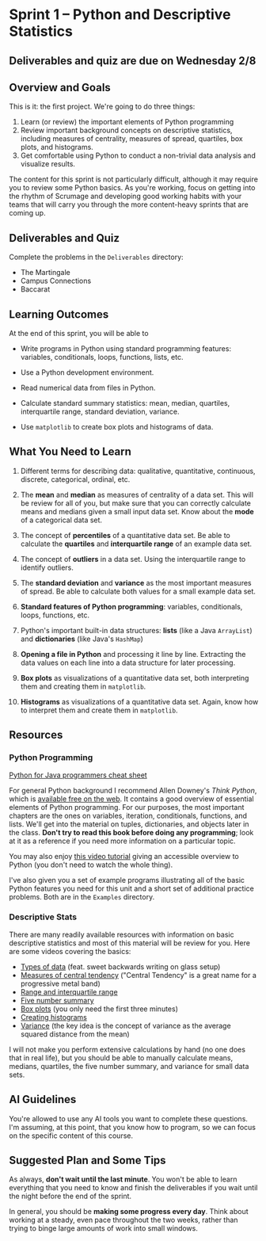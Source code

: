 
# Sprint 1 &ndash; Python and Descriptive Statistics

## Deliverables and quiz are due on Wednesday 2/8

## Overview and Goals

This is it: the first project. We're going to do three things:

1. Learn (or review) the important elements of Python programming
2. Review important background concepts on descriptive statistics, including measures of centrality, measures of spread,
quartiles, box plots, and histograms.
3. Get comfortable using Python to conduct a non-trivial data analysis and visualize results.

The content for this sprint is not particularly difficult, although it may require you to review some Python basics. As you're working, focus on getting into the rhythm of Scrumage and developing good working habits with your teams that will carry you through the more content-heavy sprints that are coming up.


## Deliverables and Quiz

Complete the problems in the `Deliverables` directory:

- The Martingale
- Campus Connections
- Baccarat


## Learning Outcomes

At the end of this sprint, you will be able to

- Write programs in Python using standard programming features: variables, conditionals, loops, functions, lists, etc.

- Use a Python development environment.

- Read numerical data from files in Python.

- Calculate standard summary statistics: mean, median, quartiles, interquartile range, standard deviation, variance.

- Use `matplotlib` to create box plots and histograms of data.


## What You Need to Learn

1. Different terms for describing data: qualitative, quantitative, continuous, discrete, categorical, ordinal, etc.

2. The **mean** and **median** as measures of centrality of a data set. This will be review for all of you, but make sure that you can correctly calculate means and medians
given a small input data set. Know about the **mode** of a categorical data set.

3. The concept of **percentiles** of a quantitative data set. Be able to calculate the **quartiles** and **interquartile range** of an example data set.

4. The concept of **outliers** in a data set. Using the interquartile range to identify outliers.

5. The **standard deviation** and **variance** as the most important measures of spread. Be able to calculate both values for a small example data set.

6. **Standard features of Python programming**: variables, conditionals, loops, functions, etc.

7. Python's important built-in data structures: **lists** (like a Java `ArrayList`) and **dictionaries** (like Java's `HashMap`)

8. **Opening a file in Python** and processing it line by line. Extracting the data values on each line into a data structure for later processing.

9. **Box plots** as visualizations of a quantitative data set, both interpreting them and creating them in `matplotlib`.

10. **Histograms** as visualizations of a quantitative data set. Again, know how to interpret them and create them in `matplotlib`.


## Resources

### Python Programming

[Python for Java programmers cheat sheet](https://medium.com/nestedif/cheatsheet-python-for-java-developers-98f75c94a1a)

For general Python background I recommend Allen Downey's *Think Python*, which is [available free on the web](https://greenteapress.com/wp/think-python/). It contains a good overview of essential elements of Python programming. For our purposes, the most important chapters are the ones on variables, iteration, conditionals, functions, and lists. We'll get into the material on tuples, dictionaries, and objects later in the class. **Don't try to read this book before doing any programming**; look at it as a reference
if you need more information on a particular topic.

You may also enjoy [this video tutorial](https://www.youtube.com/watch?v=_uQrJ0TkZlc) giving an accessible overview to Python (you don't need to watch the whole thing).

I've also given you a set of example programs illustrating all of the basic Python features you need for this unit and a short set of additional practice problems. Both 
are in the `Examples` directory.

### Descriptive Stats

There are many readily available resources with information on basic descriptive statistics and most of this material will be review for you. Here are some videos covering
the basics:

- [Types of data](https://www.youtube.com/watch?v=2zSYAlonQIQ&list=PL3NllU3-qaWJQmITLdyDKxqMatjhTomR1&index=1) (feat. sweet backwards writing on glass setup)
- [Measures of central tendency](https://www.youtube.com/watch?v=CSNm7cNMVdM&list=PL3NllU3-qaWJQmITLdyDKxqMatjhTomR1&index=2) ("Central Tendency" is a great name for a progressive metal band)
- [Range and interquartile range](https://www.youtube.com/watch?v=PzXsgs_DxGI&list=PL3NllU3-qaWJQmITLdyDKxqMatjhTomR1&index=3)
- [Five number summary](https://www.youtube.com/watch?v=ifhx1vCKZGU&list=PL3NllU3-qaWJQmITLdyDKxqMatjhTomR1&index=11)
- [Box plots](https://www.youtube.com/watch?v=CJlvCxHMB_4&list=PL3NllU3-qaWJQmITLdyDKxqMatjhTomR1&index=12) (you only need the first three minutes)
- [Creating histograms](https://www.youtube.com/watch?v=gSEYtAjuZ-Y)
- [Variance](https://www.youtube.com/watch?v=E4HAYd0QnRc) (the key idea is the concept of variance as the average squared distance from the mean)

I will not make you perform extensive calculations by hand (no one does that in real life), but you should be able to manually calculate means, medians, quartiles, the five 
number summary, and variance for small data sets.


## AI Guidelines

You're allowed to use any AI tools you want to complete these questions. I'm assuming, at this point, that you know how to program, so we can focus on the specific content of this course.


## Suggested Plan and Some Tips

As always, **don't wait until the last minute**. You won't be able to learn everything that you need to know and finish the deliverables if you wait until the night before the end of the sprint.

In general, you should be **making some progress every day**. Think about working at a steady, even pace throughout the two weeks, rather than trying to binge large amounts of work into small windows.
